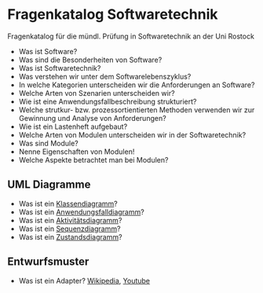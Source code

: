 # Fragenkatalog Softwaretechnik
Fragenkatalog für die mündl. Prüfung in Softwaretechnik an der Uni Rostock

* Was ist Software?
* Was sind die Besonderheiten von Software?
* Was ist Softwaretechnik?
* Was verstehen wir unter dem Softwarelebenszyklus?
* In welche Kategorien unterscheiden wir die Anforderungen an Software?
* Welche Arten von Szenarien unterscheiden wir?
* Wie ist eine Anwendungsfallbeschreibung strukturiert?
* Welche strutkur- bzw. prozessortientierten Methoden verwenden wir zur Gewinnung und Analyse von Anforderungen?
* Wie ist ein Lastenheft aufgebaut?
* Welche Arten von Modulen unterscheiden wir in der Softwaretechnik?
* Was sind Module?
* Nenne Eigenschaften von Modulen!
* Welche Aspekte betrachtet man bei Modulen?

## UML Diagramme
* Was ist ein [Klassendiagramm](https://youtu.be/lqH2R4qWrb8?t=1h56s)?
* Was ist ein [Anwendungsfalldiagramm](https://youtu.be/clOiO1RGAR4?t=19m34s)?
* Was ist ein [Aktivitätsdiagramm](https://youtu.be/clOiO1RGAR4?t=25m35s)?
* Was ist ein [Sequenzdiagramm](https://youtu.be/clOiO1RGAR4?t=44m10s)?
* Was ist ein [Zustandsdiagramm](https://youtu.be/clOiO1RGAR4?t=1h3m)?

## Entwurfsmuster
* Was ist ein Adapter? [Wikipedia](https://de.wikipedia.org/wiki/Adapter_(Entwurfsmuster)), [Youtube](https://youtu.be/c2cq_RGjBKE?t=1h18m34s)
